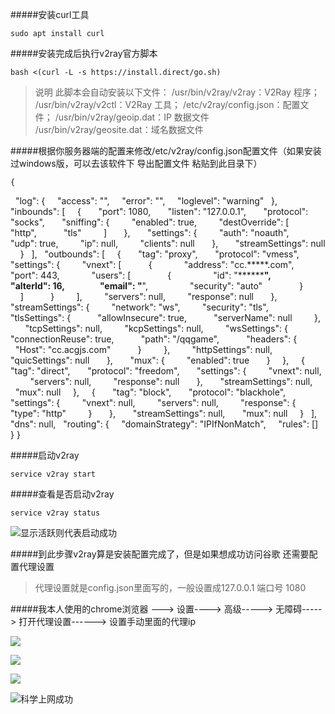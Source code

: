 

#####安装curl工具

`sudo apt install curl`

#####安装完成后执行v2ray官方脚本

`bash <(curl -L -s https://install.direct/go.sh)`

>说明
此脚本会自动安装以下文件：
/usr/bin/v2ray/v2ray：V2Ray 程序；
/usr/bin/v2ray/v2ctl：V2Ray 工具；
/etc/v2ray/config.json：配置文件；
/usr/bin/v2ray/geoip.dat：IP 数据文件
/usr/bin/v2ray/geosite.dat：域名数据文件

#####根据你服务器端的配置来修改/etc/v2ray/config.json配置文件（如果安装过windows版，可以去该软件下 导出配置文件 粘贴到此目录下）

    {
    "log": {
     "access": "",
    "error": "",
    "loglevel": "warning"
    },
    "inbounds": [
    {
      "port": 1080,
      "listen": "127.0.0.1",
      "protocol": "socks",
      "sniffing": {
        "enabled": true,
        "destOverride": [
          "http",
          "tls"
        ]
      },
      "settings": {
        "auth": "noauth",
        "udp": true,
        "ip": null,
        "clients": null
      },
      "streamSettings": null
    }
    ],
    "outbounds": [
    {
      "tag": "proxy",
      "protocol": "vmess",
      "settings": {
        "vnext": [
          {
            "address": "cc.*****.com",
            "port": 443,
            "users": [
              {
                "id": "**********",
                "alterId": 16,
                "email": "****",
                "security": "auto"
              }
            ]
          }
        ],
        "servers": null,
        "response": null
      },
      "streamSettings": {
        "network": "ws",
        "security": "tls",
        "tlsSettings": {
          "allowInsecure": true,
          "serverName": null
        },
        "tcpSettings": null,
        "kcpSettings": null,
        "wsSettings": {
          "connectionReuse": true,
          "path": "/qqgame",
          "headers": {
            "Host": "cc.acgjs.com"
          }
        },
        "httpSettings": null,
        "quicSettings": null
      },
      "mux": {
        "enabled": true
      }
    },
    {
      "tag": "direct",
      "protocol": "freedom",
      "settings": {
        "vnext": null,
        "servers": null,
        "response": null
      },
      "streamSettings": null,
      "mux": null
    },
    {
      "tag": "block",
      "protocol": "blackhole",
      "settings": {
        "vnext": null,
        "servers": null,
        "response": {
          "type": "http"
        }
      },
      "streamSettings": null,
      "mux": null
    }
    ],
    "dns": null,
    "routing": {
    "domainStrategy": "IPIfNonMatch",
    "rules": []
    }
    }



#####启动v2ray

`service v2ray start`

#####查看是否启动v2ray

`service v2ray status`

![显示活跃则代表启动成功](https://upload-images.jianshu.io/upload_images/17680481-35a9468b777d2ab7.png?imageMogr2/auto-orient/strip%7CimageView2/2/w/1240)



#####到此步骤v2ray算是安装配置完成了，但是如果想成功访问谷歌 还需要配置代理设置
>代理设置就是config.json里面写的，一般设置成127.0.0.1 端口号 1080

#####我本人使用的chrome浏览器 ---> 设置----> 高级-----> 无障碍-----> 打开代理设置------> 设置手动里面的代理ip

![](https://upload-images.jianshu.io/upload_images/17680481-a3901a19b567f1ed.png?imageMogr2/auto-orient/strip%7CimageView2/2/w/1240)

![](https://upload-images.jianshu.io/upload_images/17680481-30c7c3ec77d0ecee.png?imageMogr2/auto-orient/strip%7CimageView2/2/w/1240)

![](https://upload-images.jianshu.io/upload_images/17680481-da1377a264c7b323.png?imageMogr2/auto-orient/strip%7CimageView2/2/w/1240)

![科学上网成功](https://upload-images.jianshu.io/upload_images/17680481-b11040a316b6f5b2.png?imageMogr2/auto-orient/strip%7CimageView2/2/w/1240)
